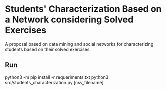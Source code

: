 # Students' Characterization Based on a Network considering Solved Exercises
A proposal based on data mining and social networks for characterizing students based on their solved exercises.

## Run
python3 -m pip install -r requeriments.txt
python3 src/students_characterization.py [csv_filename]